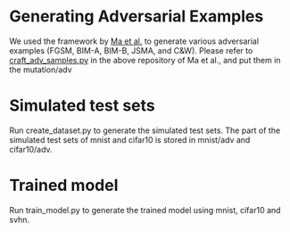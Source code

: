 # Generating Adversarial Examples

We used the framework by [Ma et al.](https://github.com/xingjunm/lid_adversarial_subspace_detection) to generate various adversarial examples (FGSM, BIM-A, BIM-B, JSMA, and C&W). Please refer to [craft_adv_samples.py](https://github.com/xingjunm/lid_adversarial_subspace_detection/blob/master/craft_adv_examples.py) in the above repository of Ma et al., and put them in the mutation/adv

# Simulated test sets
Run create_dataset.py to generate the simulated test sets.
The part of the simulated test sets of mnist and cifar10 is stored in mnist/adv and cifar10/adv.

# Trained model
Run train_model.py to generate the trained model using mnist, cifar10 and svhn.
